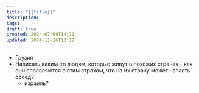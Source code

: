 ```yaml
---
title: "{{title}}"
description: 
tags: 
draft: true
created: 2024-07-09T14:11
updated: 2024-11-26T13:12
---
```

- Грузия
- Написать каким-то людям, которые живут в похожих странах - как они справляются с этим страхом, что на их страну может напасть сосед?
	- израиль? 